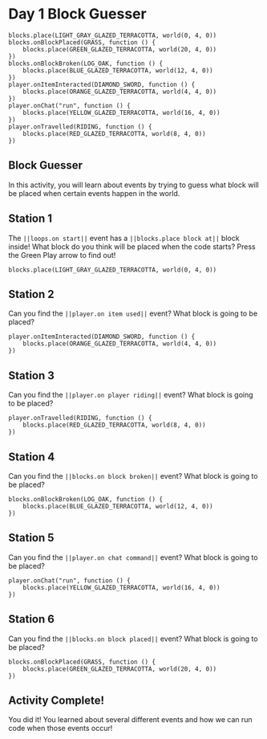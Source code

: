 # Day 1 Block Guesser

```template
blocks.place(LIGHT_GRAY_GLAZED_TERRACOTTA, world(0, 4, 0))
blocks.onBlockPlaced(GRASS, function () {
    blocks.place(GREEN_GLAZED_TERRACOTTA, world(20, 4, 0))
})
blocks.onBlockBroken(LOG_OAK, function () {
    blocks.place(BLUE_GLAZED_TERRACOTTA, world(12, 4, 0))
})
player.onItemInteracted(DIAMOND_SWORD, function () {
    blocks.place(ORANGE_GLAZED_TERRACOTTA, world(4, 4, 0))
})
player.onChat("run", function () {
    blocks.place(YELLOW_GLAZED_TERRACOTTA, world(16, 4, 0))
})
player.onTravelled(RIDING, function () {
    blocks.place(RED_GLAZED_TERRACOTTA, world(8, 4, 0))
})
```

## Block Guesser

In this activity, you will learn about events by trying to guess what block will be placed when certain events happen in the world.

## Station 1

The ``||loops.on start||`` event has a ``||blocks.place block at||`` block inside! What block do you think will be placed when the code starts? Press the Green Play arrow to find out!

```blocks
blocks.place(LIGHT_GRAY_GLAZED_TERRACOTTA, world(0, 4, 0))
```

## Station 2

Can you find the ``||player.on item used||`` event? What block is going to be placed?

```blocks
player.onItemInteracted(DIAMOND_SWORD, function () {
    blocks.place(ORANGE_GLAZED_TERRACOTTA, world(4, 4, 0))
})
```

## Station 3

Can you find the ``||player.on player riding||`` event? What block is going to be placed?

```blocks
player.onTravelled(RIDING, function () {
    blocks.place(RED_GLAZED_TERRACOTTA, world(8, 4, 0))
})
```

## Station 4

Can you find the ``||blocks.on block broken||`` event? What block is going to be placed?

```blocks
blocks.onBlockBroken(LOG_OAK, function () {
    blocks.place(BLUE_GLAZED_TERRACOTTA, world(12, 4, 0))
})
```

## Station 5

Can you find the ``||player.on chat command||`` event? What block is going to be placed?

```blocks
player.onChat("run", function () {
    blocks.place(YELLOW_GLAZED_TERRACOTTA, world(16, 4, 0))
})
```

## Station 6

Can you find the ``||blocks.on block placed||`` event? What block is going to be placed?

```blocks
blocks.onBlockPlaced(GRASS, function () {
    blocks.place(GREEN_GLAZED_TERRACOTTA, world(20, 4, 0))
})
```

## Activity Complete!

You did it! You learned about several different events and how we can run code when those events occur!
